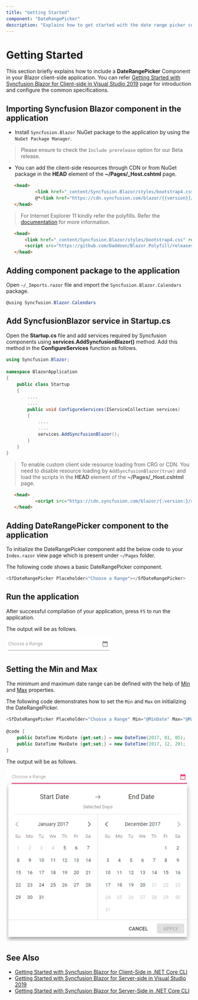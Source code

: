 ```yaml
---
title: "Getting Started"
component: "DateRangePicker"
description: "Explains how to get started with the date range picker component with its key features such as restrict the date range selection, validation, strict mode, etc."
---
```


# Getting Started

This section briefly explains how to include a **DateRangePicker** Component in your Blazor client-side application. You can refer [Getting Started with Syncfusion Blazor for Client-side in Visual Studio 2019](../getting-started/vs-blazor/) page for introduction and configure the common specifications.

## Importing Syncfusion Blazor component in the application

* Install `Syncfusion.Blazor` NuGet package to the application by using the `NuGet Package Manager`.

> Please ensure to check the `Include prerelease` option for our Beta release.

* You can add the client-side resources through CDN or from NuGet package in the  **HEAD** element of the **~/Pages/_Host.cshtml** page.

 ```html
    <head>
            <link href="_content/Syncfusion.Blazor/styles/bootstrap4.css" rel="stylesheet" />
            @*<link href="https://cdn.syncfusion.com/blazor/{{version}}/styles/{{theme}}.css" rel="stylesheet" />*@
    </head>
```

> For Internet Explorer 11 kindly refer the polyfills. Refer the [documentation](https://ej2.syncfusion.com/blazor/documentation/common/how-to/render-blazor-server-app-in-ie/) for more information.

 ```html
    <head>
        <link href="_content/Syncfusion.Blazor/styles/bootstrap4.css" rel="stylesheet" />
        <script src="https://github.com/Daddoon/Blazor.Polyfill/releases/download/3.0.1/blazor.polyfill.min.js"></script>
    </head>
```

## Adding component package to the application

Open `~/_Imports.razor` file and import the `Syncfusion.Blazor.Calendars` package.

```csharp
@using Syncfusion.Blazor.Calendars
```

## Add SyncfusionBlazor service in Startup.cs

Open the **Startup.cs** file and add services required by Syncfusion components using  **services.AddSyncfusionBlazor()** method. Add this method in the **ConfigureServices** function as follows.

```csharp
using Syncfusion.Blazor;

namespace BlazorApplication
{
    public class Startup
    {
        ....
        ....
        public void ConfigureServices(IServiceCollection services)
        {
            ....
            ....
            services.AddSyncfusionBlazor();
        }
    }
}
```

> To enable custom client side resource loading from CRG or CDN. You need to disable resource loading by `AddSyncfusionBlazor(true)` and load the scripts in the **HEAD** element of the **~/Pages/_Host.cshtml** page.

 ```html
    <head>
            <script src="https://cdn.syncfusion.com/blazor/{:version:}/syncfusion-blazor.min.js"></script>
    </head>
```

## Adding DateRangePicker component to the application

To initialize the DateRangePicker component add the below code to your `Index.razor` view page which is present under `~/Pages` folder.

The following code shows a basic DateRangePicker component.

```csharp
<SfDateRangePicker Placeholder="Choose a Range"></SfDateRangePicker>
```

## Run the application

After successful compilation of your application, press `F5` to run the application.

The output will be as follows.

![DateRangePicker](./images/default.png)

## Setting the Min and Max

The minimum and maximum date range can be defined with the help of [Min](https://help.syncfusion.com/cr/aspnetcore-blazor/Syncfusion.Blazor~Syncfusion.Blazor.Calendars.SfDateRangePicker~Min.html) and [Max](https://help.syncfusion.com/cr/aspnetcore-blazor/Syncfusion.Blazor~Syncfusion.Blazor.Calendars.SfDateRangePicker~Max.html) properties.

The following code demonstrates how to set the `Min` and `Max` on initializing the
DateRangePicker.

```csharp
<SfDateRangePicker Placeholder="Choose a Range" Min="@MinDate" Max="@MaxDate"></SfDateRangePicker>

@code {
    public DateTime MinDate {get;set;} = new DateTime(2017, 01, 05);
    public DateTime MaxDate {get;set;} = new DateTime(2017, 12, 20);
}
```

The output will be as follows.

![DateRangePicker](./images/min_max.png)

## See Also

* [Getting Started with Syncfusion Blazor for Client-Side in .NET Core CLI](../getting-started/dotnet-cli-blazor/)
* [Getting Started with Syncfusion Blazor for Server-side in Visual Studio 2019](../getting-started/vs-blazor-server/)
* [Getting Started with Syncfusion Blazor for Server-Side in .NET Core CLI](../getting-started/dotnet-cli-blazor-server/)
